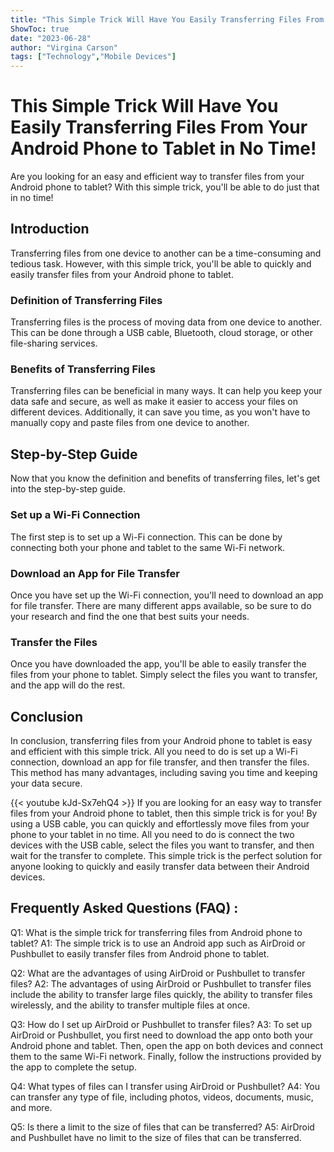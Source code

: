 ```yaml
---
title: "This Simple Trick Will Have You Easily Transferring Files From Your Android Phone to Tablet in No Time!"
ShowToc: true 
date: "2023-06-28"
author: "Virgina Carson" 
tags: ["Technology","Mobile Devices"]
---
```

# This Simple Trick Will Have You Easily Transferring Files From Your Android Phone to Tablet in No Time!

Are you looking for an easy and efficient way to transfer files from your Android phone to tablet? With this simple trick, you'll be able to do just that in no time! 

## Introduction

Transferring files from one device to another can be a time-consuming and tedious task. However, with this simple trick, you'll be able to quickly and easily transfer files from your Android phone to tablet. 

### Definition of Transferring Files

Transferring files is the process of moving data from one device to another. This can be done through a USB cable, Bluetooth, cloud storage, or other file-sharing services. 

### Benefits of Transferring Files

Transferring files can be beneficial in many ways. It can help you keep your data safe and secure, as well as make it easier to access your files on different devices. Additionally, it can save you time, as you won't have to manually copy and paste files from one device to another. 

## Step-by-Step Guide

Now that you know the definition and benefits of transferring files, let's get into the step-by-step guide. 

### Set up a Wi-Fi Connection

The first step is to set up a Wi-Fi connection. This can be done by connecting both your phone and tablet to the same Wi-Fi network. 

### Download an App for File Transfer

Once you have set up the Wi-Fi connection, you'll need to download an app for file transfer. There are many different apps available, so be sure to do your research and find the one that best suits your needs. 

### Transfer the Files

Once you have downloaded the app, you'll be able to easily transfer the files from your phone to tablet. Simply select the files you want to transfer, and the app will do the rest. 

## Conclusion

In conclusion, transferring files from your Android phone to tablet is easy and efficient with this simple trick. All you need to do is set up a Wi-Fi connection, download an app for file transfer, and then transfer the files. This method has many advantages, including saving you time and keeping your data secure.

{{< youtube kJd-Sx7ehQ4 >}} 
If you are looking for an easy way to transfer files from your Android phone to tablet, then this simple trick is for you! By using a USB cable, you can quickly and effortlessly move files from your phone to your tablet in no time. All you need to do is connect the two devices with the USB cable, select the files you want to transfer, and then wait for the transfer to complete. This simple trick is the perfect solution for anyone looking to quickly and easily transfer data between their Android devices.

## Frequently Asked Questions (FAQ) :
Q1: What is the simple trick for transferring files from Android phone to tablet?
A1: The simple trick is to use an Android app such as AirDroid or Pushbullet to easily transfer files from Android phone to tablet.

Q2: What are the advantages of using AirDroid or Pushbullet to transfer files?
A2: The advantages of using AirDroid or Pushbullet to transfer files include the ability to transfer large files quickly, the ability to transfer files wirelessly, and the ability to transfer multiple files at once.

Q3: How do I set up AirDroid or Pushbullet to transfer files?
A3: To set up AirDroid or Pushbullet, you first need to download the app onto both your Android phone and tablet. Then, open the app on both devices and connect them to the same Wi-Fi network. Finally, follow the instructions provided by the app to complete the setup.

Q4: What types of files can I transfer using AirDroid or Pushbullet?
A4: You can transfer any type of file, including photos, videos, documents, music, and more.

Q5: Is there a limit to the size of files that can be transferred?
A5: AirDroid and Pushbullet have no limit to the size of files that can be transferred.



